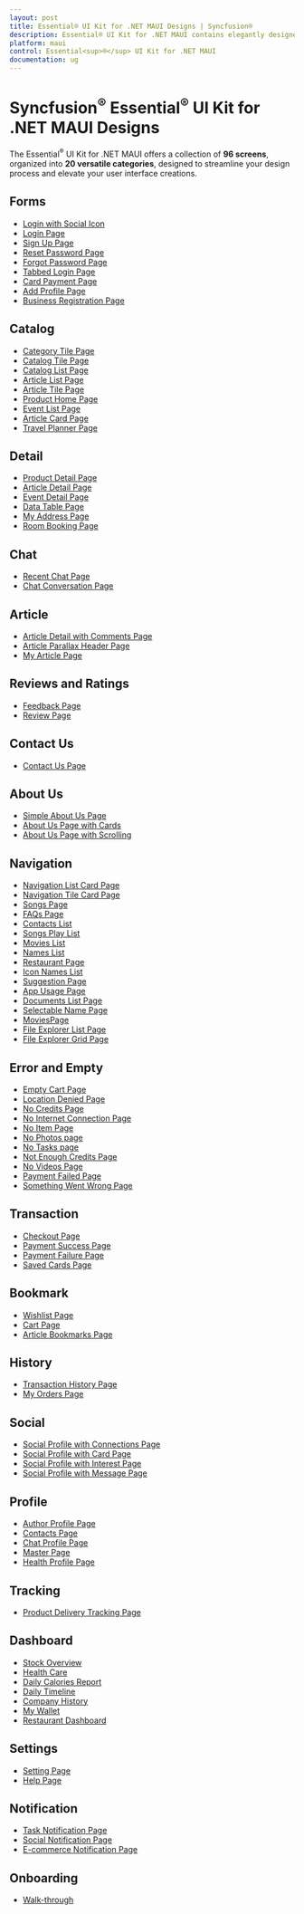 ```yaml
---
layout: post
title: Essential® UI Kit for .NET MAUI Designs | Syncfusion®
description: Essential® UI Kit for .NET MAUI contains elegantly designed XAML templates for MAUI apps. These templates are compatible with Android, iOS, and UWP platforms.
platform: maui
control: Essential<sup>®</sup> UI Kit for .NET MAUI
documentation: ug
---
```


# Syncfusion<sup>®</sup> Essential<sup>®</sup> UI Kit for .NET MAUI Designs

The Essential<sup>®</sup> UI Kit for .NET MAUI offers a collection of **96 screens**, organized into **20 versatile categories**, designed to streamline your design process and elevate your user interface creations. 

## Forms	

* [Login with Social Icon](https://github.com/syncfusion/essential-ui-kit-for-.net-maui/blob/master/EssentialMAUIUIKit/EssentialMAUIUIKit/Views/Forms/LoginWithSocialIcon.xaml)
* [Login Page](https://github.com/syncfusion/essential-ui-kit-for-.net-maui/blob/master/EssentialMAUIUIKit/EssentialMAUIUIKit/Views/Forms/LoginPage.xaml)
* [Sign Up Page](https://github.com/syncfusion/essential-ui-kit-for-.net-maui/blob/master/EssentialMAUIUIKit/EssentialMAUIUIKit/Views/Forms/SignupPage.xaml)
* [Reset Password Page](https://github.com/syncfusion/essential-ui-kit-for-.net-maui/blob/master/EssentialMAUIUIKit/EssentialMAUIUIKit/Views/Forms/ResetPasswordPage.xaml)
* [Forgot Password Page](https://github.com/syncfusion/essential-ui-kit-for-.net-maui/blob/master/EssentialMAUIUIKit/EssentialMAUIUIKit/Views/Forms/ForgotPasswordPage.xaml)
* [Tabbed Login Page](https://github.com/syncfusion/essential-ui-kit-for-.net-maui/blob/master/EssentialMAUIUIKit/EssentialMAUIUIKit/Views/Forms/TabbedLogin.xaml)
* [Card Payment Page](https://github.com/syncfusion/essential-ui-kit-for-.net-maui/blob/master/EssentialMAUIUIKit/EssentialMAUIUIKit/Views/Forms/CardPaymentPage.xaml)
* [Add Profile Page](https://github.com/syncfusion/essential-ui-kit-for-.net-maui/blob/master/EssentialMAUIUIKit/EssentialMAUIUIKit/Views/Forms/AddProfilePage.xaml)
* [Business Registration Page](https://github.com/syncfusion/essential-ui-kit-for-.net-maui/blob/master/EssentialMAUIUIKit/EssentialMAUIUIKit/Views/Forms/BusinessRegistrationForm.xaml)
 
## Catalog	

* [Category Tile Page](https://github.com/syncfusion/essential-ui-kit-for-.net-maui/blob/master/EssentialMAUIUIKit/EssentialMAUIUIKit/Views/Catalog/CategoryTilePage.xaml)
* [Catalog Tile Page](https://github.com/syncfusion/essential-ui-kit-for-.net-maui/blob/master/EssentialMAUIUIKit/EssentialMAUIUIKit/Views/Catalog/CatalogTilePage.xaml)
* [Catalog List Page](https://github.com/syncfusion/essential-ui-kit-for-.net-maui/blob/master/EssentialMAUIUIKit/EssentialMAUIUIKit/Views/Catalog/CatalogListPage.xaml)
* [Article List Page](https://github.com/syncfusion/essential-ui-kit-for-.net-maui/blob/master/EssentialMAUIUIKit/EssentialMAUIUIKit/Views/Catalog/ArticleListPage.xaml)
* [Article Tile Page](https://github.com/syncfusion/essential-ui-kit-for-.net-maui/blob/master/EssentialMAUIUIKit/EssentialMAUIUIKit/Views/Catalog/ArticleTilePage.xaml)
* [Product Home Page](https://github.com/syncfusion/essential-ui-kit-for-.net-maui/blob/master/EssentialMAUIUIKit/EssentialMAUIUIKit/Views/Catalog/ProductHomePage.xaml)
* [Event List Page](https://github.com/syncfusion/essential-ui-kit-for-.net-maui/blob/master/EssentialMAUIUIKit/EssentialMAUIUIKit/Views/Catalog/EventListPage.xaml)
* [Article Card Page](https://github.com/syncfusion/essential-ui-kit-for-.net-maui/blob/master/EssentialMAUIUIKit/EssentialMAUIUIKit/Views/Catalog/ArticleCardPage.xaml)
* [Travel Planner Page](https://github.com/syncfusion/essential-ui-kit-for-.net-maui/blob/master/EssentialMAUIUIKit/EssentialMAUIUIKit/Views/Catalog/TravelPlannerPage.xaml)

## Detail	

* [Product Detail Page](https://github.com/syncfusion/essential-ui-kit-for-.net-maui/blob/master/EssentialMAUIUIKit/EssentialMAUIUIKit/Views/Detail/ProductDetailPage.xaml)
* [Article Detail Page](https://github.com/syncfusion/essential-ui-kit-for-.net-maui/blob/master/EssentialMAUIUIKit/EssentialMAUIUIKit/Views/Detail/ArticleDetailPage.xaml)
* [Event Detail Page](https://github.com/syncfusion/essential-ui-kit-for-.net-maui/blob/master/EssentialMAUIUIKit/EssentialMAUIUIKit/Views/Detail/EventDetailPage.xaml)
* [Data Table Page](https://github.com/syncfusion/essential-ui-kit-for-.net-maui/blob/master/EssentialMAUIUIKit/EssentialMAUIUIKit/Views/Detail/DataTablePage.xaml)
* [My Address Page](https://github.com/syncfusion/essential-ui-kit-for-.net-maui/blob/master/EssentialMAUIUIKit/EssentialMAUIUIKit/Views/Detail/MyAddressPage.xaml)
* [Room Booking Page](https://github.com/syncfusion/essential-ui-kit-for-.net-maui/blob/master/EssentialMAUIUIKit/EssentialMAUIUIKit/Views/Detail/RoomBookingPage.xaml) 
 
## Chat

* [Recent Chat Page](https://github.com/syncfusion/essential-ui-kit-for-.net-maui/blob/master/EssentialMAUIUIKit/EssentialMAUIUIKit/Views/Chat/RecentChatPage.xaml)
* [Chat Conversation Page](https://github.com/syncfusion/essential-ui-kit-for-.net-maui/blob/master/EssentialMAUIUIKit/EssentialMAUIUIKit/Views/Chat/ChatMessagePage.xaml)

## Article	

* [Article Detail with Comments Page](https://github.com/syncfusion/essential-ui-kit-for-.net-maui/blob/master/EssentialMAUIUIKit/EssentialMAUIUIKit/Views/Article/ArticleWithCommentsPage.xaml) 
* [Article Parallax Header Page](https://github.com/syncfusion/essential-ui-kit-for-.net-maui/blob/master/EssentialMAUIUIKit/EssentialMAUIUIKit/Views/Article/ArticleParallaxHeaderPage.xaml)
* [My Article Page](https://github.com/syncfusion/essential-ui-kit-for-.net-maui/blob/master/EssentialMAUIUIKit/EssentialMAUIUIKit/Views/Article/MyArticlePage.xaml)
	
## Reviews and Ratings	

* [Feedback Page](https://github.com/syncfusion/essential-ui-kit-for-.net-maui/blob/master/EssentialMAUIUIKit/EssentialMAUIUIKit/Views/Feedback/FeedbackPage.xaml)
* [Review Page](https://github.com/syncfusion/essential-ui-kit-for-.net-maui/blob/master/EssentialMAUIUIKit/EssentialMAUIUIKit/Views/Feedback/ReviewPage.xaml)

## Contact Us	

* [Contact Us Page](https://github.com/syncfusion/essential-ui-kit-for-.net-maui/blob/master/EssentialMAUIUIKit/EssentialMAUIUIKit/Views/ContactUs/ContactUsPage.xaml)

## About Us	

* [Simple About Us Page](https://github.com/syncfusion/essential-ui-kit-for-.net-maui/blob/master/EssentialMAUIUIKit/EssentialMAUIUIKit/Views/AboutUs/AboutUsSimplePage.xaml)
* [About Us Page with Cards](https://github.com/syncfusion/essential-ui-kit-for-.net-maui/blob/master/EssentialMAUIUIKit/EssentialMAUIUIKit/Views/AboutUs/AboutUsPageWithCards.xaml)
* [About Us Page with Scrolling](https://github.com/syncfusion/essential-ui-kit-for-.net-maui/blob/master/EssentialMAUIUIKit/EssentialMAUIUIKit/Views/AboutUs/AboutUsWithScrollPage.xaml)

## Navigation	

* [Navigation List Card Page](https://github.com/syncfusion/essential-ui-kit-for-.net-maui/blob/master/EssentialMAUIUIKit/EssentialMAUIUIKit/Views/Navigation/NavigationListCardPage.xaml)
* [Navigation Tile Card Page](https://github.com/syncfusion/essential-ui-kit-for-.net-maui/blob/master/EssentialMAUIUIKit/EssentialMAUIUIKit/Views/Navigation/NavigationTileCardPage.xaml)
* [Songs Page](https://github.com/syncfusion/essential-ui-kit-for-.net-maui/blob/master/EssentialMAUIUIKit/EssentialMAUIUIKit/Views/Navigation/SongsPage.xaml)
* [FAQs Page](https://github.com/syncfusion/essential-ui-kit-for-.net-maui/blob/master/EssentialMAUIUIKit/EssentialMAUIUIKit/Views/Navigation/FAQPage.xaml)
* [Contacts List](https://github.com/syncfusion/essential-ui-kit-for-.net-maui/blob/master/EssentialMAUIUIKit/EssentialMAUIUIKit/Views/Navigation/ContactsPage.xaml)
* [Songs Play List](https://github.com/syncfusion/essential-ui-kit-for-.net-maui/blob/master/EssentialMAUIUIKit/EssentialMAUIUIKit/Views/Navigation/SongsPlayListPage.xaml)
* [Movies List](https://github.com/syncfusion/essential-ui-kit-for-.net-maui/blob/master/EssentialMAUIUIKit/EssentialMAUIUIKit/Views/Navigation/MoviesListPage.xaml)
* [Names List](https://github.com/syncfusion/essential-ui-kit-for-.net-maui/blob/master/EssentialMAUIUIKit/EssentialMAUIUIKit/Views/Navigation/NameListPage.xaml)
* [Restaurant Page](https://github.com/syncfusion/essential-ui-kit-for-.net-maui/blob/master/EssentialMAUIUIKit/EssentialMAUIUIKit/Views/Navigation/RestaurantPage.xaml)
* [Icon Names List](https://github.com/syncfusion/essential-ui-kit-for-.net-maui/blob/master/EssentialMAUIUIKit/EssentialMAUIUIKit/Views/Navigation/IconNameListPage.xaml)
* [Suggestion Page](https://github.com/syncfusion/essential-ui-kit-for-.net-maui/blob/master/EssentialMAUIUIKit/EssentialMAUIUIKit/Views/Navigation/SuggestionPage.xaml)
* [App Usage Page](https://github.com/syncfusion/essential-ui-kit-for-.net-maui/blob/master/EssentialMAUIUIKit/EssentialMAUIUIKit/Views/Navigation/AppUsagePage.xaml)
* [Documents List Page](https://github.com/syncfusion/essential-ui-kit-for-.net-maui/blob/master/EssentialMAUIUIKit/EssentialMAUIUIKit/Views/Navigation/DocumentsListPage.xaml)
* [Selectable Name Page](https://github.com/syncfusion/essential-ui-kit-for-.net-maui/blob/master/EssentialMAUIUIKit/EssentialMAUIUIKit/Views/Navigation/SelectableNamePage.xaml)
* [MoviesPage](https://github.com/syncfusion/essential-ui-kit-for-.net-maui/blob/master/EssentialMAUIUIKit/EssentialMAUIUIKit/Views/Navigation/MoviesPage.xaml)
* [File Explorer List Page](https://github.com/syncfusion/essential-ui-kit-for-.net-maui/blob/master/EssentialMAUIUIKit/EssentialMAUIUIKit/Views/Navigation/FileExplorerPage.xaml)
* [File Explorer Grid Page](https://github.com/syncfusion/essential-ui-kit-for-.net-maui/blob/master/EssentialMAUIUIKit/EssentialMAUIUIKit/Views/Navigation/FileExplorerGridPage.xaml)


## Error and Empty	

* [Empty Cart Page](https://github.com/syncfusion/essential-ui-kit-for-.net-maui/blob/master/EssentialMAUIUIKit/EssentialMAUIUIKit/Views/ErrorAndEmpty/EmptyCartPage.xaml)
* [Location Denied Page](https://github.com/syncfusion/essential-ui-kit-for-.net-maui/blob/master/EssentialMAUIUIKit/EssentialMAUIUIKit/Views/ErrorAndEmpty/LocationDeniedPage.xaml)
* [No Credits Page](https://github.com/syncfusion/essential-ui-kit-for-.net-maui/blob/master/EssentialMAUIUIKit/EssentialMAUIUIKit/Views/ErrorAndEmpty/NoCreditsPage.xaml)
* [No Internet Connection Page](https://github.com/syncfusion/essential-ui-kit-for-.net-maui/blob/master/EssentialMAUIUIKit/EssentialMAUIUIKit/Views/ErrorAndEmpty/NoInternetConnectionPage.xaml)
* [No Item Page](https://github.com/syncfusion/essential-ui-kit-for-.net-maui/blob/master/EssentialMAUIUIKit/EssentialMAUIUIKit/Views/ErrorAndEmpty/NoItemsPage.xaml)
* [No Photos page](https://github.com/syncfusion/essential-ui-kit-for-.net-maui/blob/master/EssentialMAUIUIKit/EssentialMAUIUIKit/Views/ErrorAndEmpty/NoPhotosPage.xaml)
* [No Tasks page](https://github.com/syncfusion/essential-ui-kit-for-.net-maui/blob/master/EssentialMAUIUIKit/EssentialMAUIUIKit/Views/ErrorAndEmpty/NoTasksPage.xaml)
* [Not Enough Credits Page](https://github.com/syncfusion/essential-ui-kit-for-.net-maui/blob/master/EssentialMAUIUIKit/EssentialMAUIUIKit/Views/ErrorAndEmpty/NotEnoughCreditsPage.xaml)
* [No Videos Page](https://github.com/syncfusion/essential-ui-kit-for-.net-maui/blob/master/EssentialMAUIUIKit/EssentialMAUIUIKit/Views/ErrorAndEmpty/NoVideosPage.xaml)
* [Payment Failed Page](https://github.com/syncfusion/essential-ui-kit-for-.net-maui/blob/master/EssentialMAUIUIKit/EssentialMAUIUIKit/Views/ErrorAndEmpty/PaymentFailedPage.xaml)
* [Something Went Wrong Page](https://github.com/syncfusion/essential-ui-kit-for-.net-maui/blob/master/EssentialMAUIUIKit/EssentialMAUIUIKit/Views/ErrorAndEmpty/SomethingWentWrongPage.xaml)

## Transaction	

* [Checkout Page](https://github.com/syncfusion/essential-ui-kit-for-.net-maui/blob/master/EssentialMAUIUIKit/EssentialMAUIUIKit/Views/Transaction/CheckoutPage.xaml)
* [Payment Success Page](https://github.com/syncfusion/essential-ui-kit-for-.net-maui/blob/master/EssentialMAUIUIKit/EssentialMAUIUIKit/Views/Transaction/PaymentSuccessPage.xaml)
* [Payment Failure Page](https://github.com/syncfusion/essential-ui-kit-for-.net-maui/blob/master/EssentialMAUIUIKit/EssentialMAUIUIKit/Views/Transaction/PaymentFailurePage.xaml)
* [Saved Cards Page](https://github.com/syncfusion/essential-ui-kit-for-.net-maui/blob/master/EssentialMAUIUIKit/EssentialMAUIUIKit/Views/Transaction/MyCardsPage.xaml)

## Bookmark

* [Wishlist Page](https://github.com/syncfusion/essential-ui-kit-for-.net-maui/blob/master/EssentialMAUIUIKit/EssentialMAUIUIKit/Views/Bookmark/WishlistPage.xaml)
* [Cart Page](https://github.com/syncfusion/essential-ui-kit-for-.net-maui/blob/master/EssentialMAUIUIKit/EssentialMAUIUIKit/Views/Bookmark/CartPage.xaml)
* [Article Bookmarks Page](https://github.com/syncfusion/essential-ui-kit-for-.net-maui/blob/master/EssentialMAUIUIKit/EssentialMAUIUIKit/Views/Bookmark/ArticleBookmarkPage.xaml)

## History	

* [Transaction History Page](https://github.com/syncfusion/essential-ui-kit-for-.net-maui/blob/master/EssentialMAUIUIKit/EssentialMAUIUIKit/Views/History/TransactionHistoryPage.xaml)
* [My Orders Page](https://github.com/syncfusion/essential-ui-kit-for-.net-maui/blob/master/EssentialMAUIUIKit/EssentialMAUIUIKit/Views/History/MyOrdersPage.xaml)

## Social

* [Social Profile with Connections Page](https://github.com/syncfusion/essential-ui-kit-for-.net-maui/blob/master/EssentialMAUIUIKit/EssentialMAUIUIKit/Views/Social/SocialProfileWithConnectionsPage.xaml)
* [Social Profile with Card Page](https://github.com/syncfusion/essential-ui-kit-for-.net-maui/blob/master/EssentialMAUIUIKit/EssentialMAUIUIKit/Views/Social/SocialProfileWithCard.xaml)
* [Social Profile with Interest Page](https://github.com/syncfusion/essential-ui-kit-for-.net-maui/blob/master/EssentialMAUIUIKit/EssentialMAUIUIKit/Views/Social/SocialProfileWithInterest.xaml)
* [Social Profile with Message Page](https://github.com/syncfusion/essential-ui-kit-for-.net-maui/blob/master/EssentialMAUIUIKit/EssentialMAUIUIKit/Views/Social/SocialProfileWithMessage.xaml)

## Profile

* [Author Profile Page](https://github.com/syncfusion/essential-ui-kit-for-.net-maui/blob/master/EssentialMAUIUIKit/EssentialMAUIUIKit/Views/Profile/AuthorProfilePage.xaml)
* [Contacts Page](https://github.com/syncfusion/essential-ui-kit-for-.net-maui/blob/master/EssentialMAUIUIKit/EssentialMAUIUIKit/Views/Profile/ContactProfilePage.xaml)
* [Chat Profile Page](https://github.com/syncfusion/essential-ui-kit-for-.net-maui/blob/master/EssentialMAUIUIKit/EssentialMAUIUIKit/Views/Profile/ChatProfilePage.xaml)
* [Master Page](https://github.com/syncfusion/essential-ui-kit-for-.net-maui/blob/master/EssentialMAUIUIKit/EssentialMAUIUIKit/Views/Profile/MasterProfilePage.xaml)
* [Health Profile Page](https://github.com/syncfusion/essential-ui-kit-for-.net-maui/blob/master/EssentialMAUIUIKit/EssentialMAUIUIKit/Views/Profile/HealthProfilePage.xaml)

## Tracking

* [Product Delivery Tracking Page](https://github.com/syncfusion/essential-ui-kit-for-.net-maui/blob/master/EssentialMAUIUIKit/EssentialMAUIUIKit/Views/Tracking/OrderTracking.xaml)

## Dashboard

* [Stock Overview]()
* [Health Care]()
* [Daily Calories Report]()
* [Daily Timeline]()
* [Company History]()
* [My Wallet]()
* [Restaurant Dashboard]()

## Settings

* [Setting Page](https://github.com/syncfusion/essential-ui-kit-for-.net-maui/blob/master/EssentialMAUIUIKit/EssentialMAUIUIKit/Views/Settings/SettingsPage.xaml)
* [Help Page](https://github.com/syncfusion/essential-ui-kit-for-.net-maui/blob/master/EssentialMAUIUIKit/EssentialMAUIUIKit/Views/Settings/HelpPage.xaml)

## Notification

* [Task Notification Page](https://github.com/syncfusion/essential-ui-kit-for-.net-maui/blob/master/EssentialMAUIUIKit/EssentialMAUIUIKit/Views/Notification/TaskNotificationPage.xaml)
* [Social Notification Page](https://github.com/syncfusion/essential-ui-kit-for-.net-maui/blob/master/EssentialMAUIUIKit/EssentialMAUIUIKit/Views/Notification/SocialNotificationPage.xaml)
* [E-commerce Notification Page](https://github.com/syncfusion/essential-ui-kit-for-.net-maui/blob/master/EssentialMAUIUIKit/EssentialMAUIUIKit/Views/Notification/ECommerceNotificationPage.xaml)

## Onboarding

* [Walk-through]()